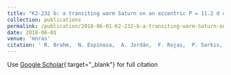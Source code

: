 ```yaml
---
title: "K2-232 b: a transiting warm Saturn on an eccentric P = 11.2 d orbit around a V = 9.9 star"
collection: publications
permalink: /publication/2018-06-01-K2-232-b-a-transiting-warm-Saturn-on-an-eccentric-P-112-d-orbit-around-a-V-99-star
date: 2018-06-01
venue: 'mnras'
citation: ' R. Brahm,  N. Espinoza,  A. Jordán,  F. Rojas,  P. Sarkis,  M. Díaz,  M. Rabus,  H. Drass,  R. Lachaume,  M. Soto,  J. Jenkins,  M. Jones,  Th Henning,  B. Pantoja,  M. Vučković, &quot;K2-232 b: a transiting warm Saturn on an eccentric P = 11.2 d orbit around a V = 9.9 star.&quot; mnras, 2018.'
---
```

Use [Google Scholar](https://scholar.google.com/scholar?q=K2+232+b:+a+transiting+warm+Saturn+on+an+eccentric+P+=+11.2+d+orbit+around+a+V+=+9.9+star){:target="_blank"} for full citation